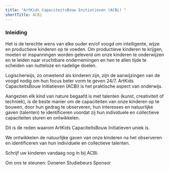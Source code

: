 ```yaml
---
title: "ArtKids CapaciteitsBouw Initiatieven (ACBi) "
shortTitle: ACBi
---
```

### Inleiding

Het is de terechte wens van elke ouder en/of voogd om intelligente, wijze en productieve kinderen op te voeden. Om productieve kinderen te krijgen, moeten er inspanningen worden geleverd om onze kinderen te onderwijzen en te leiden naar vruchtbare ondernemingen en hen te allen tijde te scheiden van nutteloze en nadelige doelen.

Logischerwijs, zo onwetend als kinderen zijn, zijn de aanwijzingen van de voogd nodig om hun focus beter vorm te geven 24/7. ArtKids CapaciteitsBouw Initiatieven (ACBi) is het praktische aspect van onderwijs.

Aangezien elk kind van nature begaafd is met talenten (kunst, creativiteit of techniek), is de beste manier om de capaciteiten van onze kinderen op te bouwen, door hun gedrag te observeren, hun interesses en natuurlijke gaven (talenten) te identificeren voordat zij hun individuele en collectieve capaciteiten sturen en ontwikkelen.

Dit is de reden waarom ArtKids CapaciteitsBouw Initiatieven uniek is.

We ontwikkelen de natuurlijke gaven van onze kinderen na het observeren en identificeren van hun individuele en collectieve talenten.

Schrijf uw kinderen vandaag nog in bij ACBi.

Om ons te steunen:
Doneren
Studiebeurs
Sponsor